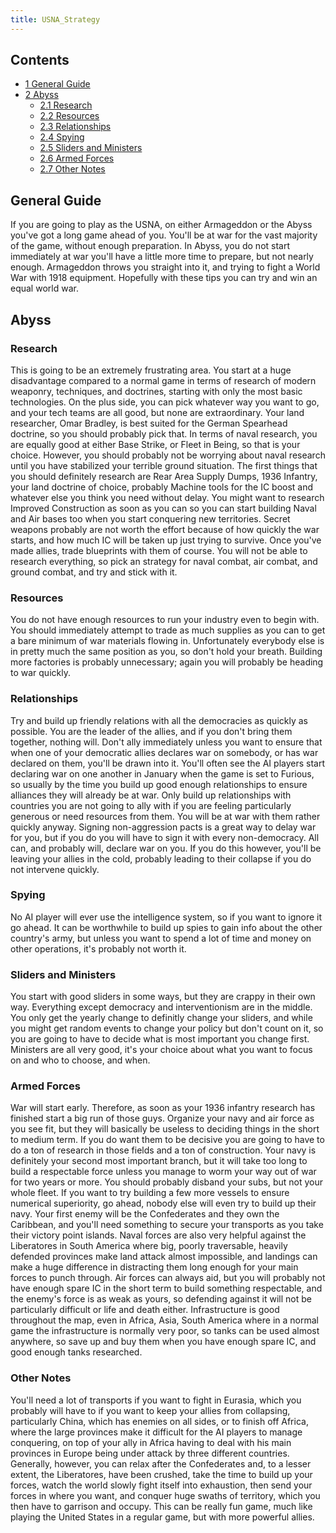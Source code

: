 ```yaml
---
title: USNA_Strategy
---
```


## Contents

- [1 General Guide](#General_Guide)
- [2 Abyss](#Abyss)
  - [2.1 Research](#Research)
  - [2.2 Resources](#Resources)
  - [2.3 Relationships](#Relationships)
  - [2.4 Spying](#Spying)
  - [2.5 Sliders and Ministers](#Sliders_and_Ministers)
  - [2.6 Armed Forces](#Armed_Forces)
  - [2.7 Other Notes](#Other_Notes)

## General Guide

If you are going to play as the USNA, on either Armageddon or the Abyss you've got a long game ahead of you. You'll be at war for the vast majority of the game, without enough preparation. In Abyss, you do not start immediately at war you'll have a little more time to prepare, but not nearly enough. Armageddon throws you straight into it, and trying to fight a World War with 1918 equipment. Hopefully with these tips you can try and win an equal world war.

## Abyss

### Research

This is going to be an extremely frustrating area. You start at a huge disadvantage compared to a normal game in terms of research of modern weaponry, techniques, and doctrines, starting with only the most basic technologies. On the plus side, you can pick whatever way you want to go, and your tech teams are all good, but none are extraordinary. Your land researcher, Omar Bradley, is best suited for the German Spearhead doctrine, so you should probably pick that. In terms of naval research, you are equally good at either Base Strike, or Fleet in Being, so that is your choice. However, you should probably not be worrying about naval research until you have stabilized your terrible ground situation. The first things that you should definitely research are Rear Area Supply Dumps, 1936 Infantry, your land doctrine of choice, probably Machine tools for the IC boost and whatever else you think you need without delay. You might want to research Improved Construction as soon as you can so you can start building Naval and Air bases too when you start conquering new territories. Secret weapons probably are not worth the effort because of how quickly the war starts, and how much IC will be taken up just trying to survive. Once you've made allies, trade blueprints with them of course. You will not be able to research everything, so pick an strategy for naval combat, air combat, and ground combat, and try and stick with it.

### Resources

You do not have enough resources to run your industry even to begin with. You should immediately attempt to trade as much supplies as you can to get a bare minimum of war materials flowing in. Unfortunately everybody else is in pretty much the same position as you, so don't hold your breath. Building more factories is probably unnecessary; again you will probably be heading to war quickly.

### Relationships

Try and build up friendly relations with all the democracies as quickly as possible. You are the leader of the allies, and if you don't bring them together, nothing will. Don't ally immediately unless you want to ensure that when one of your democratic allies declares war on somebody, or has war declared on them, you'll be drawn into it. You'll often see the AI players start declaring war on one another in January when the game is set to Furious, so usually by the time you build up good enough relationships to ensure alliances they will already be at war. Only build up relationships with countries you are not going to ally with if you are feeling particularly generous or need resources from them. You will be at war with them rather quickly anyway. Signing non-aggression pacts is a great way to delay war for you, but if you do you will have to sign it with every non-democracy. All can, and probably will, declare war on you. If you do this however, you'll be leaving your allies in the cold, probably leading to their collapse if you do not intervene quickly.

### Spying

No AI player will ever use the intelligence system, so if you want to ignore it go ahead. It can be worthwhile to build up spies to gain info about the other country's army, but unless you want to spend a lot of time and money on other operations, it's probably not worth it.

### Sliders and Ministers

You start with good sliders in some ways, but they are crappy in their own way. Everything except democracy and interventionism are in the middle. You only get the yearly change to definitly change your sliders, and while you might get random events to change your policy but don't count on it, so you are going to have to decide what is most important you change first. Ministers are all very good, it's your choice about what you want to focus on and who to choose, and when.

### Armed Forces

War will start early. Therefore, as soon as your 1936 infantry research has finished start a big run of those guys. Organize your navy and air force as you see fit, but they will basically be useless to deciding things in the short to medium term. If you do want them to be decisive you are going to have to do a ton of research in those fields and a ton of construction. Your navy is definitely your second most important branch, but it will take too long to build a respectable force unless you manage to worm your way out of war for two years or more. You should probably disband your subs, but not your whole fleet. If you want to try building a few more vessels to ensure numerical superiority, go ahead, nobody else will even try to build up their navy. Your first enemy will be the Confederates and they own the Caribbean, and you'll need something to secure your transports as you take their victory point islands. Naval forces are also very helpful against the Liberatores in South America where big, poorly traversable, heavily defended provinces make land attack almost impossible, and landings can make a huge difference in distracting them long enough for your main forces to punch through. Air forces can always aid, but you will probably not have enough spare IC in the short term to build something respectable, and the enemy's force is as weak as yours, so defending against it will not be particularly difficult or life and death either. Infrastructure is good throughout the map, even in Africa, Asia, South America where in a normal game the infrastructure is normally very poor, so tanks can be used almost anywhere, so save up and buy them when you have enough spare IC, and good enough tanks researched.

### Other Notes

You'll need a lot of transports if you want to fight in Eurasia, which you probably will have to if you want to keep your allies from collapsing, particularly China, which has enemies on all sides, or to finish off Africa, where the large provinces make it difficult for the AI players to manage conquering, on top of your ally in Africa having to deal with his main provinces in Europe being under attack by three different countries. Generally, however, you can relax after the Confederates and, to a lesser extent, the Liberatores, have been crushed, take the time to build up your forces, watch the world slowly fight itself into exhaustion, then send your forces in where you want, and conquer huge swaths of territory, which you then have to garrison and occupy. This can be really fun game, much like playing the United States in a regular game, but with more powerful allies.
